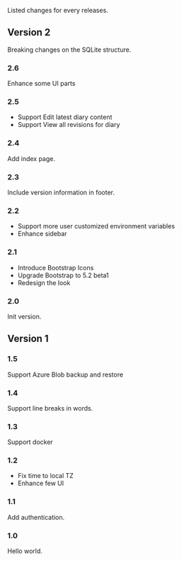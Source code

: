 Listed changes for every releases.

## Version 2

Breaking changes on the SQLite structure.

### 2.6

Enhance some UI parts

### 2.5

- Support Edit latest diary content
- Support View all revisions for diary

### 2.4

Add index page.

### 2.3

Include version information in footer.

### 2.2

- Support more user customized environment variables
- Enhance sidebar

### 2.1

- Introduce Bootstrap Icons
- Upgrade Bootstrap to 5.2 beta1
- Redesign the look

### 2.0

Init version.

## Version 1

### 1.5

Support Azure Blob backup and restore

### 1.4

Support line breaks in words.

### 1.3

Support docker

### 1.2

- Fix time to local TZ
- Enhance few UI

### 1.1

Add authentication.

### 1.0

Hello world.